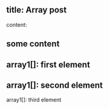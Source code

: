 title: Array post
-------
content:

some content
-------
array1[]: first element
-------
array1[]: second element
------
array1[]: third element
